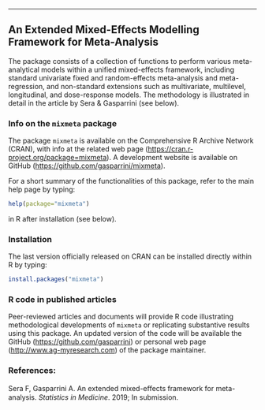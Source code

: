 -----------------------------------

## An Extended Mixed-Effects Modelling Framework for Meta-Analysis

The package consists of a collection of functions to perform various meta-analytical models within a unified mixed-effects framework, including standard univariate fixed and random-effects meta-analysis and meta-regression, and non-standard extensions such as multivariate, multilevel, longitudinal, and dose-response models. The methodology is illustrated in detail in the article by Sera \& Gasparrini (see below).

### Info on the `mixmeta` package

The package `mixmeta` is available on the Comprehensive R Archive Network (CRAN), with info at the related web page (https://cran.r-project.org/package=mixmeta). A development website is available on GitHub (https://github.com/gasparrini/mixmeta).

For a short summary of the functionalities of this package, refer to the main help page by typing:

```r
help(package="mixmeta")
```

in R after installation (see below).

### Installation

The last version officially released on CRAN can be installed directly within R by typing:

```r
install.packages("mixmeta")
```

### R code in published articles

Peer-reviewed articles and documents will provide R code illustrating methodological developments of `mixmeta` or replicating substantive results using this package. An updated version of the code will be available the GitHub (https://github.com/gasparrini) or personal web page (http://www.ag-myresearch.com) of the package maintainer.

### References:

Sera F, Gasparrini A. An extended mixed-eﬀects framework for meta-analysis. *Statistics in Medicine*. 2019; In submission.
